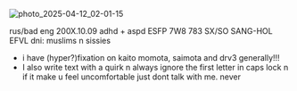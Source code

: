 
![photo_2025-04-12_02-01-15](https://github.com/user-attachments/assets/7ffcb11a-a761-4e42-8887-99b1a2aabd0d)

rus/bad eng
200X.10.09
adhd + aspd
ESFP 7W8 783 SX/SO SANG-HOL EFVL
dni: muslims n sissies
- i have (hyper?)fixation on kaito momota, saimota and drv3 generally!!!
- I also write text with a quirk n always ignore the first letter in caps lock n if it make u feel uncomfortable just dont talk with me. never
